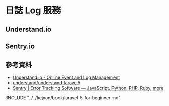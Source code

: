# 日誌 Log 服務

## Understand.io





## Sentry.io



## 參考資料
* [Understand.io - Online Event and Log Management](https://understand.io/)
* [understand/understand-laravel5](https://github.com/understand/understand-laravel5/#laravel-5-service-provider-for-understandio)
* [Sentry | Error Tracking Software — JavaScript, Python, PHP, Ruby, more](https://sentry.io/)



!INCLUDE "../../kejyun/book/laravel-5-for-beginner.md"

